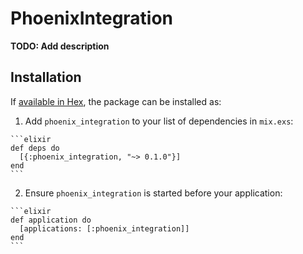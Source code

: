 # PhoenixIntegration

**TODO: Add description**

## Installation

If [available in Hex](https://hex.pm/docs/publish), the package can be installed as:

  1. Add `phoenix_integration` to your list of dependencies in `mix.exs`:

    ```elixir
    def deps do
      [{:phoenix_integration, "~> 0.1.0"}]
    end
    ```

  2. Ensure `phoenix_integration` is started before your application:

    ```elixir
    def application do
      [applications: [:phoenix_integration]]
    end
    ```

